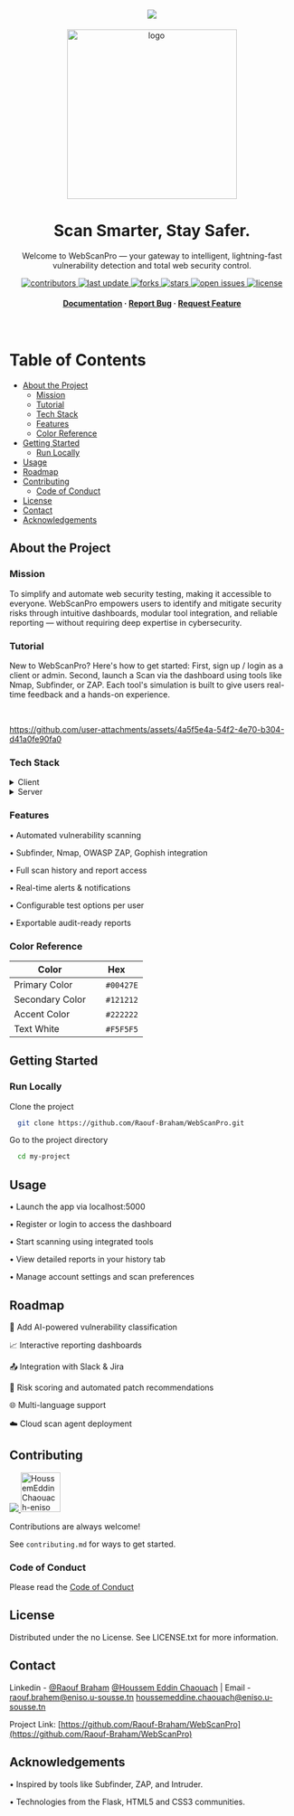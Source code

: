 
<div align="center">
  
<h1 align="center">
    <img src="https://readme-typing-svg.herokuapp.com/?font=Righteous&size=35&center=true&vCenter=true&width=500&height=70&duration=4000&lines=Hi+There!+👋;Welcome+To++WebScanPro!;" />
</h1>
  
  <img src="static/images/WebScanPro_Logo.png" alt="logo" width="300px" height="auto"/>

  <h1>Scan Smarter, Stay Safer.</h1>
  
  <p>
    Welcome to WebScanPro — your gateway to intelligent, lightning-fast vulnerability detection and total web security control.
  </p>
  
  
<!-- Badges -->
<p>
  <a href="https://github.com/Raouf-Braham/WebScanPro//graphs/contributors">
    <img src="https://img.shields.io/github/contributors/Raouf-Braham/WebScanPro" alt="contributors" />
  </a>
  <a href="">
    <img src="https://img.shields.io/github/last-commit/Raouf-Braham/WebScanPro" alt="last update" />
  </a>
  <a href="https://github.com/Raouf-Braham/WebScanPro/network/members">
    <img src="https://img.shields.io/github/forks/Raouf-Braham/WebScanPro" alt="forks" />
  </a>
  <a href="https://github.com/Raouf-Braham/WebScanPro">
    <img src="https://img.shields.io/github/stars/Raouf-Braham/WebScanPro" alt="stars" />
  </a>
  <a href="https://github.com/Raouf-Braham/WebScanPro/issues/">
    <img src="https://img.shields.io/github/issues/Raouf-Braham/WebScanPro" alt="open issues" />
  </a>
  <a href="https://github.com/Raouf-Braham/WebScanPro/blob/master/LICENSE">
    <img src="https://img.shields.io/github/license/Raouf-Braham/WebScanPro.svg" alt="license" />
  </a>
</p>
   
<h4>
    <a href="https://github.com/Raouf-Braham/WebScanPro">Documentation</a>
  <span> · </span>
    <a href="https://github.com/Raouf-Braham/WebScanPro/issues/">Report Bug</a>
  <span> · </span>
    <a href="https://github.com/Raouf-Braham/WebScanPro/issues/">Request Feature</a>
  </h4>
</div>

<br />

<!-- Table of Contents -->
# Table of Contents

- [About the Project](#about-the-project)
  * [Mission](#mission)
  * [Tutorial](#tutorial)
  * [Tech Stack](#tech-stack)
  * [Features](#features)
  * [Color Reference](#color-reference)
- [Getting Started](#getting-started)
  * [Run Locally](#run-locally)
- [Usage](#usage)
- [Roadmap](#roadmap)
- [Contributing](#contributing)
  * [Code of Conduct](#code-of-conduct)
- [License](#license)
- [Contact](#contact)
- [Acknowledgements](#acknowledgements)
  

<!-- About the Project -->
## About the Project

<!-- Mission -->
### Mission
To simplify and automate web security testing, making it accessible to everyone. WebScanPro empowers users to identify and mitigate security risks through intuitive dashboards, modular tool integration, and reliable reporting — without requiring deep expertise in cybersecurity.

<!-- Tutorial -->
### Tutorial

<p>New to WebScanPro? Here's how to get started: First, sign up / login as a client or admin. Second, launch a Scan via the dashboard using tools like Nmap, Subfinder, or ZAP.
  Each tool's simulation is built to give users real-time feedback and a hands-on experience.
</p>
<br>

https://github.com/user-attachments/assets/4a5f5e4a-54f2-4e70-b304-d41a0fe90fa0


<!-- TechStack -->
### Tech Stack

<details>
  <summary>Client</summary>
  <ul>
    <li><a href="https://www.javascript.com/">JavaScript</a></li>
    <li><a href="https://jquery.com/">jQuery</a></li>
    <li><a href="https://html.com/html5/">HTML5</a></li>
    <li><a href="https://www.w3.org/Style/CSS/Overview.en.html">CSS3</a></li>
    <li><a href="https://getbootstrap.com/">Bootstrap</a></li>
  </ul>
</details>

<details>
  <summary>Server</summary>
  <ul>
    <li><a href="https://flask.palletsprojects.com/en/stable/">Flask</a></li>
  </ul>
</details>

<!-- Features -->
### Features

• Automated vulnerability scanning

• Subfinder, Nmap, OWASP ZAP, Gophish integration

• Full scan history and report access

• Real-time alerts & notifications

• Configurable test options per user

• Exportable audit-ready reports

<!-- Color Reference -->
### Color Reference

| Color | Hex |
| ------ | ---- |
| Primary Color | <img src="https://placehold.co/15x15/00427E/00427E.png" width="15" height="15"> `#00427E` |
| Secondary Color | <img src="https://placehold.co/15x15/121212/121212.png" width="15" height="15"> `#121212` |
| Accent Color | <img src="https://placehold.co/15x15/222222/222222.png" width="15" height="15"> `#222222` |
| Text White | <img src="https://placehold.co/15x15/F5F5F5/F5F5F5.png" width="15" height="15"> `#F5F5F5` |


<!-- Getting Started -->
## Getting Started

<!-- Run Locally -->
### Run Locally

Clone the project

```bash
  git clone https://github.com/Raouf-Braham/WebScanPro.git
```

Go to the project directory

```bash
  cd my-project
```

<!-- Usage -->
## Usage

• Launch the app via localhost:5000

• Register or login to access the dashboard

• Start scanning using integrated tools

• View detailed reports in your history tab

• Manage account settings and scan preferences

<!-- Roadmap -->
## Roadmap
🔄 Add AI-powered vulnerability classification

📈 Interactive reporting dashboards

📤 Integration with Slack & Jira

🧠 Risk scoring and automated patch recommendations

🌐 Multi-language support

☁️ Cloud scan agent deployment

<!-- Contributing -->
## Contributing

<a href="https://github.com/Raouf-Braham/WebScanPro/graphs/contributors">
  <img src="https://contrib.rocks/image?repo=Raouf-Braham/WebScanPro" />
</a>
<a href="https://github.com/HoussemEddinChaouach-eniso">
  <img src="https://images.weserv.nl/?url=avatars.githubusercontent.com/HoussemEddinChaouach-eniso&h=70&w=70&fit=cover&mask=circle&maxage=7d" width="70" height="70" alt="HoussemEddinChaouach-eniso"/>
</a>


Contributions are always welcome!

See `contributing.md` for ways to get started.


<!-- Code of Conduct -->
### Code of Conduct

Please read the [Code of Conduct](https://github.com/Raouf-Braham/WebScanPro/blob/master/CODE_OF_CONDUCT.md)

<!-- License -->
## License

Distributed under the no License. See LICENSE.txt for more information.


<!-- Contact -->
## Contact

Linkedin - [@Raouf Braham](https://www.linkedin.com/in/raouf-braham/) [@Houssem Eddin Chaouach](https://www.linkedin.com/in/houssem-eddin-chaouach-2042592a7/) | Email - raouf.brahem@eniso.u-sousse.tn houssemeddine.chaouach@eniso.u-sousse.tn

Project Link: [https://github.com/Raouf-Braham/WebScanPro](https://github.com/Raouf-Braham/WebScanPro)


<!-- Acknowledgments -->
## Acknowledgements

• Inspired by tools like Subfinder, ZAP, and Intruder.

• Technologies from the Flask, HTML5 and CSS3 communities.
